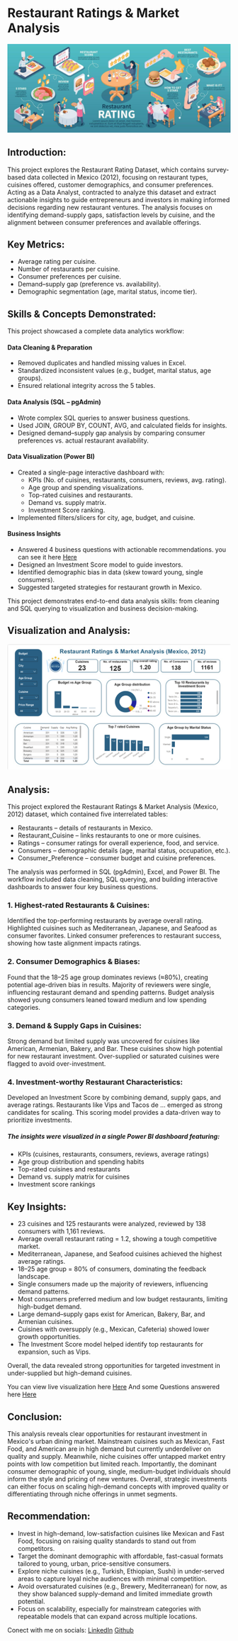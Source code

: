 # Restaurant Ratings & Market Analysis
![](https://github.com/enogift1999-ui/Resturant-rating-analysis/blob/main/restaurant-rating-infographics-vector.jpg)

## Introduction:
This project explores the Restaurant Rating Dataset, which contains survey-based data collected in Mexico (2012), focusing on restaurant types, cuisines offered, customer demographics, and consumer preferences. Acting as a Data Analyst, contracted to analyze this dataset and extract actionable insights to guide entrepreneurs and investors in making informed decisions regarding new restaurant ventures. The analysis focuses on identifying demand-supply gaps, satisfaction levels by cuisine, and the alignment between consumer preferences and available offerings.

## Key Metrics: 
- Average rating per cuisine.
- Number of restaurants per cuisine.
- Consumer preferences per cuisine.
- Demand–supply gap (preference vs. availability).
- Demographic segmentation (age, marital status, income tier).

## Skills & Concepts Demonstrated:
This project showcased a complete data analytics workflow:

#### Data Cleaning & Preparation
- Removed duplicates and handled missing values in Excel.
- Standardized inconsistent values (e.g., budget, marital status, age groups).
- Ensured relational integrity across the 5 tables.

#### Data Analysis (SQL – pgAdmin)
- Wrote complex SQL queries to answer business questions.
- Used JOIN, GROUP BY, COUNT, AVG, and calculated fields for insights.
- Designed demand–supply gap analysis by comparing consumer preferences vs. actual restaurant availability.

#### Data Visualization (Power BI)
- Created a single-page interactive dashboard with:
    - KPIs (No. of cuisines, restaurants, consumers, reviews, avg. rating).
    - Age group and spending visualizations.
    - Top-rated cuisines and restaurants.
    - Demand vs. supply matrix.
    - Investment Score ranking.
- Implemented filters/slicers for city, age, budget, and cuisine.

#### Business Insights 
- Answered 4 business questions with actionable recommendations. you can see it here [Here](https://github.com/enogift1999-ui/Resturant-rating-analysis/blob/main/capstone%20Project%203.docx)
- Designed an Investment Score model to guide investors.
- Identified demographic bias in data (skew toward young, single consumers).
- Suggested targeted strategies for restaurant growth in Mexico.

This project demonstrates end-to-end data analysis skills: from cleaning and SQL querying to visualization and business decision-making.

## Visualization and Analysis:
![](https://github.com/enogift1999-ui/Resturant-rating-analysis/blob/main/Screenshot%20(109).png)


## Analysis:
This project explored the Restaurant Ratings & Market Analysis (Mexico, 2012) dataset, which contained five interrelated tables:
- Restaurants – details of restaurants in Mexico.
- Restaurant_Cuisine – links restaurants to one or more cuisines.
- Ratings – consumer ratings for overall experience, food, and service.
- Consumers – demographic details (age, marital status, occupation, etc.).
- Consumer_Preference – consumer budget and cuisine preferences.

The analysis was performed in SQL (pgAdmin), Excel, and Power BI. The workflow included data cleaning, SQL querying, and building interactive dashboards to answer four key business questions.

### 1. Highest-rated Restaurants & Cuisines: 
Identified the top-performing restaurants by average overall rating.
Highlighted cuisines such as Mediterranean, Japanese, and Seafood as consumer favorites.
Linked consumer preferences to restaurant success, showing how taste alignment impacts ratings.

### 2. Consumer Demographics & Biases:
Found that the 18–25 age group dominates reviews (≈80%), creating potential age-driven bias in results.
Majority of reviewers were single, influencing restaurant demand and spending patterns.
Budget analysis showed young consumers leaned toward medium and low spending categories.

### 3. Demand & Supply Gaps in Cuisines:
Strong demand but limited supply was uncovered for cuisines like American, Armenian, Bakery, and Bar.
These cuisines show high potential for new restaurant investment.
Over-supplied or saturated cuisines were flagged to avoid over-investment.

### 4. Investment-worthy Restaurant Characteristics:
Developed an Investment Score by combining demand, supply gaps, and average ratings.
Restaurants like Vips and Tacos de … emerged as strong candidates for scaling.
This scoring model provides a data-driven way to prioritize investments.

##### The insights were visualized in a single Power BI dashboard featuring:
- KPIs (cuisines, restaurants, consumers, reviews, average ratings)
- Age group distribution and spending habits
- Top-rated cuisines and restaurants
- Demand vs. supply matrix for cuisines
- Investment score rankings

## Key Insights:
- 23 cuisines and 125 restaurants were analyzed, reviewed by 138 consumers with 1,161 reviews.
- Average overall restaurant rating = 1.2, showing a tough competitive market.
- Mediterranean, Japanese, and Seafood cuisines achieved the highest average ratings.
- 18–25 age group = 80% of consumers, dominating the feedback landscape.
- Single consumers made up the majority of reviewers, influencing demand patterns.
- Most consumers preferred medium and low budget restaurants, limiting high-budget demand.
- Large demand–supply gaps exist for American, Bakery, Bar, and Armenian cuisines.
- Cuisines with oversupply (e.g., Mexican, Cafeteria) showed lower growth opportunities.
- The Investment Score model helped identify top restaurants for expansion, such as Vips.

Overall, the data revealed strong opportunities for targeted investment in under-supplied but high-demand cuisines.

You can view live visualization here [Here](https://github.com/enogift1999-ui/Resturant-rating-analysis/blob/main/resturant%20rating.pbix) And some Questions answered here [Here](https://github.com/enogift1999-ui/Resturant-rating-analysis/blob/main/capstone%20Project%203.docx)

## Conclusion:
This analysis reveals clear opportunities for restaurant investment in Mexico's urban dining market. Mainstream cuisines such as Mexican, Fast Food, and American are in high demand but currently underdeliver on quality and supply. Meanwhile, niche cuisines offer untapped market entry points with low competition but limited reach. Importantly, the dominant consumer demographic of young, single, medium-budget individuals should inform the style and pricing of new ventures. Overall, strategic investments can either focus on scaling high-demand concepts with improved quality or differentiating through niche offerings in unmet segments.

## Recommendation:
- Invest in high-demand, low-satisfaction cuisines like Mexican and Fast Food, focusing on raising quality standards to stand out from competitors.
- Target the dominant demographic with affordable, fast-casual formats tailored to young, urban, price-sensitive consumers.
- Explore niche cuisines (e.g., Turkish, Ethiopian, Sushi) in under-served areas to capture loyal niche audiences with minimal competition.
- Avoid oversaturated cuisines (e.g., Brewery, Mediterranean) for now, as they show balanced supply-demand and limited immediate growth potential.
- Focus on scalability, especially for mainstream categories with repeatable models that can expand across multiple locations.

Conect with me on socials:
[LinkedIn](https://www.linkedin.com/in/nnamani-gift-303a7b1ba/)
[Github](https://github.com/enogift1999-ui)
